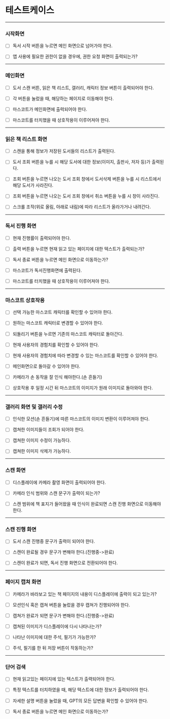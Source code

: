 #  테스트케이스

---

### 시작화면
- [ ] 독서 시작 버튼을 누르면 메인 화면으로 넘어가야 한다.

- [ ] 앱 사용에 필요한 권한이 없을 경우에, 권한 요청 화면이 출력되는가?

---

### 메인화면

- [ ] 도서 스캔 버튼, 읽은 책 리스트, 갤러리, 캐릭터 정보 버튼이 출력되어야 한다.

- [ ] 각 버튼을 눌렀을 때, 해당하는 페이지로 이동해야 한다.

- [ ] 마스코트가 메인화면에 출력되어야 한다.

- [ ] 마스코트를 터치했을 때 상호작용이 이루어져야 한다.

---

### 읽은 책 리스트 화면

- [ ] 스캔을 통해 정보가 저장된 도서들의 리스트가 출력된다.

- [ ] 도서 조회 버튼을 누를 시 해당 도서에 대한 정보(이미지, 출판사, 저자 등)가 출력된다.

- [ ] 조회 버튼을 누르면 나오는 도서 조회 창에서 도서삭제 버튼을 누를 시 리스트에서 해당 도서가 사라진다.

- [ ] 조회 버튼을 누르면 나오는 도서 조회 창에서 취소 버튼을 누를 시 창이 사라진다.

- [ ] 스크롤 조작(위로 올림, 아래로 내림)에 따라 리스트가 올라가거나 내려간다.

--- 

### 독서 진행 화면

- [ ] 현재 진행률이 출력되어야 한다.

- [ ] 출력 버튼을 누르면 현재 읽고 있는 페이지에 대한 텍스트가 출력되는가?

- [ ] 독서 종료 버튼을 누르면 메인 화면으로 이동하는가?

- [ ] 마스코트가 독서진행화면에 출력된다.

- [ ] 마스코트를 터치했을 때 상호작용이 이루어져야 한다.

--- 

### 마스코트 상호작용

- [ ] 선택 가능한 마스코트 캐릭터를 확인할 수 있어야 한다.

- [ ]  원하는 마스코트 캐릭터로 변경할 수 있어야 한다.

- [ ]  되돌리기 버튼을 누르면 기존의 마스코트 캐릭터로 돌아간다.

- [ ] 현재 사용자의 경험치를 확인할 수 있어야 한다.

- [ ] 현재 사용자의 경험치에 따라 변경할 수 있는 마스코트를 확인할 수 있어야 한다.

- [ ] 메인화면으로 돌아갈 수 있어야 한다.

- [ ] 카메라가 손 동작을 잘 인식 해야한다.(손 흔들기)

- [ ]  상호작용 후 일정 시간 뒤 마스코트의 이미지가 원래 이미지로 돌아와야 한다.

---

### 갤러리 화면 및 갤러리 수정

- [ ] 인식한 모션(손 흔들기)에 따른 마스코트의 이미지 변환이 이루어져야 한다.

- [ ] 캡쳐한 이미지들이 조회가 되어야 한다.

- [ ] 캡쳐한 이미지 수정이 가능하다.

- [ ] 캡쳐한 이미지 삭제가 가능하다.

--- 

### 스캔 화면

- [ ] 디스플레이에 카메라 촬영 화면이 출력되어야 한다.

- [ ] 카메라 인식 범위와 스캔 문구가 출력이 되는가?

- [ ] 스캔 범위에 책 표지가 들어왔을 때 인식이 완료되면 스캔 진행 화면으로 이동해야 한다.

---

### 스캔 진행 화면

- [ ] 도서 스캔 진행중 문구가 출력이 되어야 한다.

- [ ] 스캔이 완료될 경우 문구가 변해야 한다.(진행중->완료)

- [ ] 스캔이 완료가 되면, 독서 진행 화면으로 전환되어야 한다.

---

### 페이지 캡쳐 화면 

- [ ] 카메라가 바라보고 있는 책 페이지의 내용이 디스플레이에 출력이 되고 있는가?

- [ ] 모션인식 혹은 캡쳐 버튼을 눌렀을 경우 캡쳐가 진행되어야 한다.

- [ ] 캡쳐가 완료가 되면 문구가 변해야 한다.(진행중->완료)

- [ ] 캡쳐된 이미지가 디스플레이에 다시 나타나는가?

- [ ] 나타난 이미지에 대한 주석, 필기가 가능한가?

- [ ] 주석, 필기를 한 뒤 저장 버튼이 작동하는가?

--- 

### 단어 검색

- [ ] 현재 읽고있는 페이지에 있는 텍스트가 출력되어야 한다.

- [ ] 특정 텍스트를 터치하였을 때, 해당 텍스트에 대한 정보가 출력되어야 한다.

- [ ] 자세한 설명 버튼을 눌렀을 때, GPT의 모든 답변을 확인할 수 있어야 한다.

- [ ] 독서 종료 버튼을 누르면 메인 화면으로 이동하는가?
